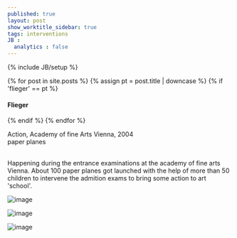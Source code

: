 ```yaml
---
published: true
layout: post
show_worktitle_sidebar: true
tags: interventions
JB :
  analytics : false
---
```


{% include JB/setup %}

<div class="container-parent">
<div class="container-narrow-right">
{% for post in site.posts %}
	{% assign pt = post.title | downcase %}
	{% if 'flieger' == pt %}
<h4><a href="{{ BASE_PATH }}{{ post.url }}"></a>Flieger</h4>
	{% endif %}
{% endfor %}

<p>
Action, Academy of fine Arts Vienna, 2004<br />
paper planes<br /><br />

Happening during the entrance examinations at the academy of fine arts Vienna. About 100 paper planes got launched with the help of more than 50 children to intervene the admition exams to bring some action to art 'school'.
</p>
</div>



<div class="container-narrow-left">
<img src="{{ site.url }}/images/flieger.jpg" loading="lazy" alt="image">
<p></p>
<img src="{{ site.url }}/images/flieger1lg.jpg" loading="lazy" alt="image">
<p></p>
<img src="{{ site.url }}/images/flieger2_cl.jpg" loading="lazy" alt="image">

</div>
</div>

